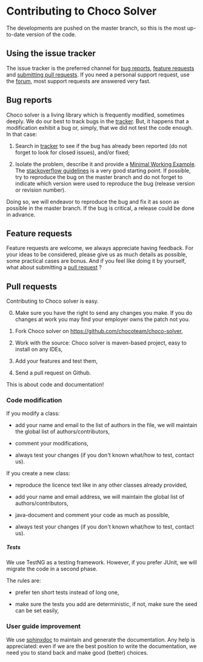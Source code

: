 # Contributing to Choco Solver

The developments are pushed on the master branch, so this is the most up-to-date version of the code.

## Using the issue tracker

The issue tracker is the preferred channel for [bug reports](#bug), [feature requests](#feat)
and [submitting pull requests](#pull).
If you need a personal support request, use the [forum](http://choco-solver.org/?q=Forum),
most support requests are answered very fast.


<a name="bug"></a>
## Bug reports

Choco solver is a living library which is frequently modified, sometimes deeply.
We do our best to track bugs in the [tracker](https://github.com/chocoteam/choco-solver/issues).
But, it happens that a modification exhibit a bug or, simply, that we did not test the code enough.
In that case:

1. Search in [tracker](https://github.com/chocoteam/choco-solver/issues) to see if the bug has already been reported
(do not forget to look for closed issues), and/or fixed;

2. Isolate the problem, describe it and provide a [Minimal Working Example](https://en.wikipedia.org/wiki/Minimal_Working_Example).
The [stackoverflow guidelines](http://stackoverflow.com/help/mcve) is a very good starting point.
If possible, try to reproduce the bug on the master branch
and do not forget to indicate which version were used to reproduce the bug (release version or revision number).

Doing so, we will endeavor to reproduce the bug and fix it as soon as possible in the master branch.
If the bug is critical, a release could be done in advance.

<a name="feat"></a>
## Feature requests

Feature requests are welcome, we always appreciate having feedback.
For your ideas to be considered, please give us as much details as possible, some practical cases are bonus.
And if you feel like doing it by yourself, what about submitting a [pull request](#pull) ?



<a name="pull"></a>
## Pull requests

Contributing to Choco solver is easy.

0. Make sure you have the right to send any changes you make. If you do changes at work you may find your employer owns the patch not you.

1. Fork Choco solver on https://github.com/chocoteam/choco-solver,

2. Work with the source: Choco solver is maven-based project, easy to install on any IDEs,

3. Add your features and test them,

4. Send a pull request on Github.


This is about code and documentation!

### Code modification

If you modify a class:

- add your name and email to the list of authors in the file, we will maintain the
global list of authors/contributors,

- comment your modifications,

- always test your changes (if you don't known what/how to test, contact us).


If you create a new class:

- reproduce the licence text like in any other classes already provided,

- add your name and email address, we will maintain the global list of authors/contributors,

- java-document and comment your code as much as possible,

- always test your changes (if you don't known what/how to test, contact us).


##### Tests

We use TestNG as a testing framework.
However, if you prefer JUnit, we will migrate the code in a second phase.

The rules are:

- prefer ten short tests instead of long one,

- make sure the tests you add are deterministic, if not, make sure the seed can be set easily,


### User guide improvement

We use [sphinxdoc](http://sphinx-doc.org) to maintain and generate the documentation.
Any help is appreciated: even if we are the best position to write the documentation,
we need you to stand back and make good (better) choices.